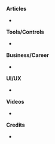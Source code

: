 
**Articles**

* 

**Tools/Controls**

*

**Business/Career**

*

**UI/UX**

*

**Videos**

* 

**Credits**

* 
